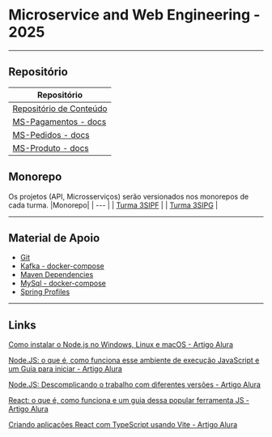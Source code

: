 # Microservice and Web Engineering - 2025

***
## Repositório
| Repositório |
| --- |
| [Repositório de Conteúdo](https://github.com/cidarosa/microservice-and-web-engineering-2025) |
| [MS-Pagamentos - docs](https://github.com/cidarosa/microservice-and-web-engineering-2025/blob/main/MS-Pagamentos/docs/ms-pagamentos.md) |
| [MS-Pedidos - docs](https://github.com/cidarosa/microservice-and-web-engineering-2025/blob/main/MS-Pedidos/docs/ms-pedidos.md) |
| [MS-Produto - docs](https://github.com/cidarosa/microservice-and-web-engineering-2025/tree/main/MS-Produto) |

## Monorepo
Os projetos (API, Microsserviços) serão versionados nos monorepos de cada turma.
|Monorepo|
| --- |
| [Turma 3SIPF](https://github.com/cidarosa/microservices-hub-sipf) |
| [Turma 3SIPG](https://github.com/cidarosa/microservices-hub-sipg) |


***
## Material de Apoio

- [Git](https://github.com/cidarosa/microservice-and-web-engineering-2025/blob/main/git/comandos-git.md)
- [Kafka - docker-compose](https://github.com/cidarosa/microservice-and-web-engineering-2025/tree/main/Kafka)
- [Maven Dependencies](https://github.com/cidarosa/microservice-and-web-engineering-2025/tree/main/maven-dependencies)
- [MySql - docker-compose](https://github.com/cidarosa/microservice-and-web-engineering-2025/tree/main/MySql)
- [Spring Profiles](https://github.com/cidarosa/microservice-and-web-engineering-2025/tree/main/profiles)


***
## Links

[Como instalar o Node.js no Windows, Linux e macOS - Artigo Alura](https://www.alura.com.br/artigos/como-instalar-node-js-windows-linux-macos)

[Node.JS: o que é, como funciona esse ambiente de execução JavaScript e um Guia para iniciar - Artigo Alura](https://www.alura.com.br/artigos/node-js)

[Node.JS: Descomplicando o trabalho com diferentes versões - Artigo Alura](https://www.alura.com.br/artigos/descomplicando-o-trabalho-com-node)

[React: o que é, como funciona e um guia dessa popular ferramenta JS - Artigo Alura](https://www.alura.com.br/artigos/react-js)

[Criando aplicações React com TypeScript usando Vite - Artigo Alura](https://www.alura.com.br/artigos/vite-criar-aplicacao-react-typescript?srsltid=AfmBOopuM_hIBmCp8Apyl-eSqpxG3K_WUT2ulQ9ZEnFQza5hw8xaaeAN)
